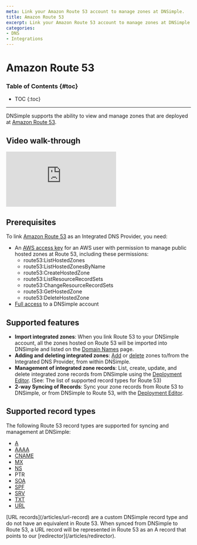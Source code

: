 ```yaml
---
meta: Link your Amazon Route 53 account to manage zones at DNSimple.
title: Amazon Route 53
excerpt: Link your Amazon Route 53 account to manage zones at DNSimple.
categories:
- DNS
- Integrations
---
```


# Amazon Route 53

### Table of Contents {#toc}

* TOC
{:toc}

---

DNSimple supports the ability to view and manage zones that are deployed at [Amazon Route 53](https://aws.amazon.com/route53/).

## Video walk-through

<div class="mb4 aspect-ratio aspect-ratio--16x9 z-0">
  <iframe src="https://www.youtube.com/embed/4LsTT0pgBaQ" class="aspect-ratio--object" frameborder="0" allow="accelerometer; autoplay; clipboard-write; encrypted-media; gyroscope; picture-in-picture" allowfullscreen=""></iframe>
</div>

## Prerequisites

To link [Amazon Route 53](https://aws.amazon.com/route53/) as an Integrated DNS Provider, you need:

- An [AWS access key](https://docs.aws.amazon.com/IAM/latest/UserGuide/id_credentials_access-keys.html) for an AWS user with permission to manage public hosted zones at Route 53, including these permissions:
  - route53:ListHostedZones
  - route53:ListHostedZonesByName
  - route53:CreateHostedZone
  - route53:ListResourceRecordSets
  - route53:ChangeResourceRecordSets
  - route53:GetHostedZone
  - route53:DeleteHostedZone
- [Full access](/articles/domain-access-control/#full-access) to a DNSimple account

## Supported features

- **Import integrated zones**: When you link Route 53 to your DNSimple account, all the zones hosted on Route 53 will be imported into DNSimple and listed on the [Domain Names](/articles/managing-integrated-zones) page.
- **Adding and deleting integrated zones**: [Add](/articles/integrated-dns-providers#adding-a-zone-to-an-integrated-dns-provider) or [delete](/articles/integrated-dns-providers#deleting-a-zone-from-an-integrated-dns-provider) zones to/from the Integrated DNS Provider, from within DNSimple.
- **Management of integrated zone records**: List, create, update, and delete integrated zone records from DNSimple using the [Deployment Editor](/articles/deployment-editor). (See: The list of supported record types for Route 53)
- **2-way Syncing of Records**: Sync your zone records from Route 53 to DNSimple, or from DNSimple to Route 53, with the [Deployment Editor](/articles/deployment-editor#record-syncing).

## Supported record types

The following Route 53 record types are supported for syncing and management at DNSimple:

- [A](/articles/a-record)
- [AAAA](/articles/aaaa-record)
- [CNAME](/articles/cname-record)
- [MX](/articles/mx-record)
- [NS](/articles/ns-record)
- PTR
- [SOA](/articles/soa-record)
- [SPF](/articles/spf-record)
- [SRV](/articles/srv-record)
- [TXT](/articles/txt-record)
- [URL](/articles/url-record)

<note>
[URL records](/articles/url-record) are a custom DNSimple record type and do not have an equivalent in Route 53. When synced from DNSimple to Route 53, a URL record will be represented in Route 53 as an A record that points to our [redirector](/articles/redirector).
</note>
